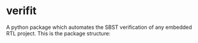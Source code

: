 # verifit
A python package which automates the SBST verification of any embedded RTL project.
This is the package structure:


